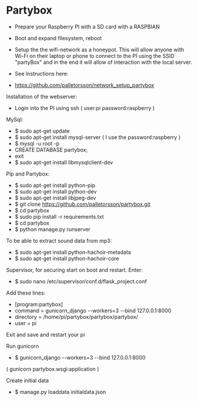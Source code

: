 Partybox
========

* Prepare your Raspberry PI with a SD card with a RASPBIAN
* Boot and expand filesystem, reboot

* Setup the the wifi-network as a honeypot. This will allow anyone with Wi-Fi on their laptop or phone to connect to the PI using the SSID "partyBox" and in the end it will allow of interaction with the local server. 
* See Instructions here:
* https://github.com/palletorsson/network_setup_partybox

Installation of the webserver:

* Login into the PI using ssh ( user:pi password:raspberry )

MySql:
* $ sudo apt-get update 
* $ sudo apt-get install mysql-server ( I use the password:raspberry )
* $ mysql -u root -p
* CREATE DATABASE partybox;
* exit
* $ sudo apt-get install libmysqlclient-dev

Pip and Partybox:
* $ sudo apt-get install python-pip
* $ sudo apt-get install python-dev 
* $ sudo apt-get install libjpeg-dev
* $ git clone https://github.com/palletorsson/partybox.git
* $ cd partybox
* $ sudo pip install -r requirements.txt 
* $ cd partybox
* $ python manage.py runserver

 
To be able to extract sound data from mp3:
* $ sudo apt-get install python-hachoir-metadata
* $ sudo apt-get install python-hachoir-core

Supervisor, for securing start on boot and restart. Enter:
* $ sudo nano /etc/supervisor/conf.d/flask_project.conf

Add these lines:
* [program:partybox]
* command = gunicorn_django --workers=3 --bind 127.0.0.1:8000
* directory = /home/pi/partybox/partybox/partybox/
* user = pi

Exit and save and restart your pi 

Run gunicorn
* $ gunicorn_django --workers=3 --bind 127.0.0.1:8000

( gunicorn partybox.wsgi:application )

Create initial data
* $ manage.py loaddata initialdata.json



